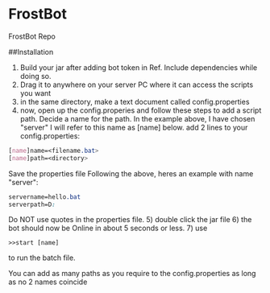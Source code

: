 # FrostBot
FrostBot Repo

##Installation
1) Build your jar after adding bot token in Ref. Include dependencies while doing so.  
2) Drag it to anywhere on your server PC where it can access the scripts you want
3) in the same directory, make a text document called config.properties
4) now, open up the config.properies and follow these steps to add a script path.
Decide a name for the path. In the example above, I have chosen "server" I will refer to this name as [name] below.
add 2 lines to your config.properties: 
 ```css
[name]name=<filename.bat>
[name]path=<directory>
```
Save the properties file
Following the above, heres an example with name "server":
```css
servername=hello.bat
serverpath=D:
```
Do NOT use quotes in the properties file.
5) double click the jar file
6) the bot should now be Online in about 5 seconds or less.
7) use 

```>>start [name]```

to run the batch file.

You can add as many paths as you require to the config.properties as long as no 2 names coincide
